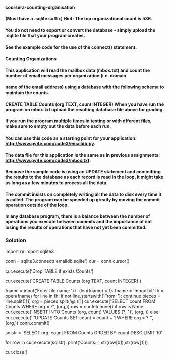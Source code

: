 #### coursera-counting-organisation
#### (Must have a .sqlite suffix) Hint: The top organizational count is 536.  
#### You do not need to export or convert the database - simply upload the .sqlite file that your program creates. 
#### See the example code for the use of the connect() statement.  

#### Counting Organizations 

#### This application will read the mailbox data (mbox.txt) and count the number of email messages per organization (i.e. domain 
#### name of the email address) using a database with the following schema to maintain the counts.  

#### CREATE TABLE Counts (org TEXT, count INTEGER) When you have run the program on mbox.txt upload the resulting database file above for grading. 
#### If you run the program multiple times in testing or with dfferent files, make sure to empty out the data before each run.  
#### You can use this code as a starting point for your application: http://www.py4e.com/code3/emaildb.py.  
#### The data file for this application is the same as in previous assignments: http://www.py4e.com/code3/mbox.txt.  
#### Because the sample code is using an UPDATE statement and committing the results to the database as each record is read in the loop, it might take as long as a few minutes to process all the data. 
#### The commit insists on completely writing all the data to disk every time it is called.  The program can be speeded up greatly by moving the commit operation outside of the loop. 
#### In any database program, there is a balance between the number of operations you execute between commits and the importance of not losing the results of operations that have not yet been committed.

### Solution

import re
import sqlite3

conn = sqlite3.connect('emaildb.sqlite')
cur = conn.cursor()

cur.execute('Drop TABLE if exists Counts')

cur.execute('CREATE TABLE Counts (org TEXT, count INTEGER)')

fname = input('Enter file name: ')
if (len(fname) < 1): fname = 'mbox.txt'
fh = open(fname)
for line in fh:
    if not line.startswith('From: '): continue
    pieces = line.split()[1]
    org = pieces.split('@')[1]
    cur.execute('SELECT count FROM Counts WHERE org = ?', (org,))
    row = cur.fetchone()
    if row is None:
        cur.execute('INSERT INTO Counts (org, count) VALUES (?, 1)', (org, ))
    else:
        cur.execute('''UPDATE Counts SET count = count + 1 WHERE org = ?''', (org,))
        conn.commit()

sqlstr = 'SELECT org, count FROM Counts ORDER BY count DESC LIMIT 10'

for row in cur.execute(sqlstr):
    print('Counts: ', str(row[0]),str(row[1]))

cur.close()

